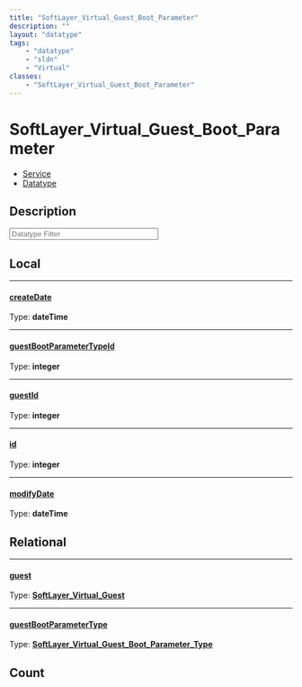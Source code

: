 ```yaml
---
title: "SoftLayer_Virtual_Guest_Boot_Parameter"
description: ""
layout: "datatype"
tags:
    - "datatype"
    - "sldn"
    - "Virtual"
classes:
    - "SoftLayer_Virtual_Guest_Boot_Parameter"
---
```


# SoftLayer_Virtual_Guest_Boot_Parameter
<div id='service-datatype'>
    <ul id='sldn-reference-tabs'>
    <li id='service'> <a href='/reference/services/SoftLayer_Virtual_Guest_Boot_Parameter' >Service</a></li>    <li id='datatype'> <a href='/reference/datatypes/SoftLayer_Virtual_Guest_Boot_Parameter' >Datatype</a></li>
    </ul>
</div>

## Description 








<!-- Filer BEGIN -->
<div class="view-filters">
        <div class="clearfix">
            <div class="search-input-box">
                <input placeholder="Datatype Filter" onkeyup="titleSearch(inputId='prop-input', divId='properties', elementClass='prop-row')" 
                    type="text" id="prop-input" value="" size="30" maxlength="128" class="form-text">
            </div>
        </div>
</div>
<!-- Filer END -->

<div id="properties" class="content">
<div id="localProperties" class="prop-content" >

## Local
<div class="prop-row">

-----
[createDate]: #createdate
#### [createDate]
  
<span class="type-label">Type: </span>**dateTime**  



</div>
<div class="prop-row">

-----
[guestBootParameterTypeId]: #guestbootparametertypeid
#### [guestBootParameterTypeId]
  
<span class="type-label">Type: </span>**integer**  



</div>
<div class="prop-row">

-----
[guestId]: #guestid
#### [guestId]
  
<span class="type-label">Type: </span>**integer**  



</div>
<div class="prop-row">

-----
[id]: #id
#### [id]
  
<span class="type-label">Type: </span>**integer**  



</div>
<div class="prop-row">

-----
[modifyDate]: #modifydate
#### [modifyDate]
  
<span class="type-label">Type: </span>**dateTime**  



</div>
</div>
<!-- LOCAL PROPERTY END -->

<div id="relationalProperties"  class="prop-content" >

## Relational
<div class="prop-row">

-----
[guest]: #guest
#### [guest]
  
<span class="type-label">Type: </span>**<a href='/reference/datatypes/SoftLayer_Virtual_Guest'>SoftLayer_Virtual_Guest </a>**  



</div>
<div class="prop-row">

-----
[guestBootParameterType]: #guestbootparametertype
#### [guestBootParameterType]
  
<span class="type-label">Type: </span>**<a href='/reference/datatypes/SoftLayer_Virtual_Guest_Boot_Parameter_Type'>SoftLayer_Virtual_Guest_Boot_Parameter_Type </a>**  



</div>

## Count
</div>


